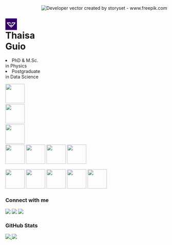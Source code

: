 
<img align="right" alt="Developer vector created by storyset - www.freepik.com" height="380" src="https://user-images.githubusercontent.com/97471199/230774187-e482399b-492c-4c17-a831-0314bf90526e.png">

<h1>
    <a href="https://thaisaguio.github.io/">
     <img align="center" alt="Logo BW7 TECH" width="36px" src="https://raw.githubusercontent.com/brunowenzel07/brunowenzel07.github.io/main/Logo400x400.png"></a>
    <span>Thaisa Guio</span>
</h1>

<p align="justify">
    <li>PhD  & M.Sc. in Physics</li>
    <li>Postgraduate in Data Science</li>
</p>

<img loading="lazy" src="https://cdn.jsdelivr.net/gh/devicons/devicon@latest/icons/python/python-original-wordmark.svg" width="60" height="60"> <img loading="lazy" src="https://cdn.jsdelivr.net/gh/devicons/devicon@latest/icons/tensorflow/tensorflow-original-wordmark.svg" width="60" height="60"> <img loading="lazy" src="https://cdn.jsdelivr.net/gh/devicons/devicon@latest/icons/keras/keras-original-wordmark.svg" width="60" height="60"> <img loading="lazy" src="https://cdn.jsdelivr.net/gh/devicons/devicon@latest/icons/scikitlearn/scikitlearn-original.svg" width="60" height="60"> <img loading="lazy" src="https://cdn.jsdelivr.net/gh/devicons/devicon@latest/icons/numpy/numpy-original-wordmark.svg" width="60" height="60"> <img loading="lazy" src="https://cdn.jsdelivr.net/gh/devicons/devicon@latest/icons/pandas/pandas-original-wordmark.svg" width="60" height="60"> <img loading="lazy" src="https://cdn.jsdelivr.net/gh/devicons/devicon@latest/icons/plotly/plotly-original-wordmark.svg" width="60" height="60">

<img loading="lazy" src="https://cdn.jsdelivr.net/gh/devicons/devicon@latest/icons/azuresqldatabase/azuresqldatabase-original.svg" width="60" height="60"> <img loading="lazy" src="https://cdn.jsdelivr.net/gh/devicons/devicon@latest/icons/html5/html5-original-wordmark.svg" width="60" height="60">
<img loading="lazy" src="https://cdn.jsdelivr.net/gh/devicons/devicon@latest/icons/css3/css3-original-wordmark.svg" width="60" height="60"> <img loading="lazy" src="https://cdn.jsdelivr.net/gh/devicons/devicon@latest/icons/javascript/javascript-original.svg" width="60" height="60">
<img loading="lazy" src="https://cdn.jsdelivr.net/gh/devicons/devicon@latest/icons/csharp/csharp-original.svg" width="60" height="60">


### Connect with me

<div>
<a href="https://www.linkedin.com/in/thaisa-guio/?locale=en_US" target="_blank"><img loading="lazy" src="https://img.shields.io/badge/-LinkedIn-%230077B5?style=for-the-badge&logo=linkedin&logoColor=white" target="_blank"></a>   
<a href = "https://img.shields.io/badge/GitHub-100000?style=for-the-badge&logo=github&logoColor=white&color=purple"><img loading="lazy" src="https://img.shields.io/badge/GitHub-100000?style=for-the-badge&logo=github&logoColor=white&color=purple" target=_blank"></a>
<a href = "mailto:thaisaguio.data@outlook.com"><img loading="lazy" src="https://img.shields.io/badge/Gmail-D14836?style=for-the-badge&logo=gmail&logoColor=white" target="_blank"></a>
</div>


### GitHub Stats

<div>
<a href="https://github.com/thaisaguio">
<img loading="lazy" height="180em" src="https://github-readme-stats.vercel.app/api/top-langs/?username=thaisaguio&layout=compact&langs_count=7&theme=dracula"/>
<img loading="lazy" height="180em" src="https://github-readme-stats.vercel.app/api?username=thaisaguio&show_icons=true&theme=dracula&include_all_commits=true&count_private=true"/>
</div>

